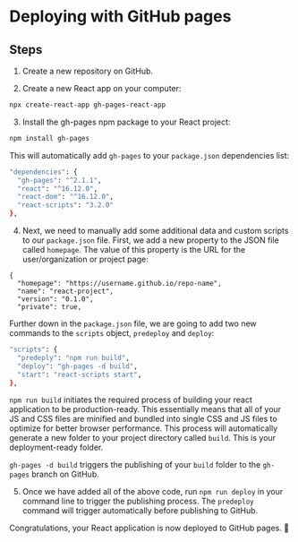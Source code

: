 # Deploying with GitHub pages

## Steps

1. Create a new repository on GitHub.

2. Create a new React app on your computer: 

```bash
npx create-react-app gh-pages-react-app
```

3. Install the gh-pages npm package to your React project:

```bash
npm install gh-pages
```

This will automatically add `gh-pages` to your `package.json` dependencies list:

```bash
"dependencies": {
  "gh-pages": "^2.1.1",
  "react": "^16.12.0",
  "react-dom": "^16.12.0",
  "react-scripts": "3.2.0"
},
  ```

4. Next, we need to manually add some additional data and custom scripts to our `package.json` file. First, we add a new property to the JSON file called `homepage`. The value of this property is the URL for the user/organization or project page:

```
{
  "homepage": "https://username.github.io/repo-name",
  "name": "react-project",
  "version": "0.1.0",
  "private": true,
```

Further down in the `package.json` file, we are going to add two new commands to the `scripts` object, `predeploy` and `deploy`:

```bash
"scripts": {
  "predeply": "npm run build",
  "deploy": "gh-pages -d build",
  "start": "react-scripts start",
},
```

`npm run build` initiates the required process of building your react application to be production-ready. This essentially means that all of your JS and CSS files are minified and bundled into single CSS and JS files to optimize for better browser performance. This process will automatically generate a new folder to your project directory called `build`. This is your deployment-ready folder.

`gh-pages -d build` triggers the publishing of your `build` folder to the `gh-pages` branch on GitHub.

5. Once we have added all of the above code, run `npm run deploy` in your command line to trigger the publishing process. The `predeploy` command will trigger automatically before publishing to GitHub.

Congratulations, your React application is now deployed to GitHub pages. 🚀






